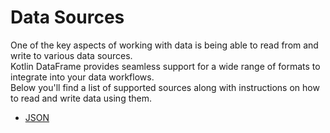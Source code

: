 # Data Sources

One of the key aspects of working with data is being able to read from and write to various data sources.  
Kotlin DataFrame provides seamless support for a wide range of formats to integrate into your data workflows.  
Below you'll find a list of supported sources along with instructions on how to read and write data using them.

- [JSON]()
